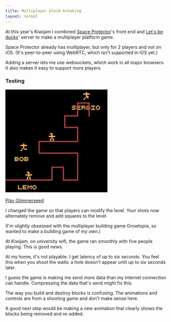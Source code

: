 ```yaml
---
title: Multiplayer block-breaking
layout: normal
---
```


At this year's Kiwijam I combined [Space Protector](/games/spaceprotector)'s front end and [Let's be ducks](/games/ducks/)' server to make a multiplayer platform game.

Space Protector already has multiplayer, but only for 2 players and not on iOS. (It's peer-to-peer using WebRTC, which isn't supported in iOS yet.)

Adding a server lets me use websockets, which work in all major browsers. It also makes it easy to support more players.

### Testing

![Glimmerseed test](/journal/images/2014-08-25-glimmerseed.png)

[Play Glimmerseed](http://glimmerseed.herokuapp.com/)

I changed the game so that players can modify the level. Your shots now alternately remove and add squares to the level.

(I'm slightly obsessed with the multiplayer building game Growtopia, so wanted to make a building game of my own.)

At Kiwijam, on university wifi, the game ran smoothly with five people playing. This is good news.

At my home, it's not playable. I get latency of up to six seconds. You feel this when you shoot the walls: a hole doesn't appear until up to six seconds later.

I guess the game is making me send more data than my internet connection can handle. Compressing the data that's send might fix this.

The way you build and destroy blocks is confusing. The animations and controls are from a shooting game and don't make sense here.

A good next step would be making a new animation that clearly shows the blocks being removed and re-added.

